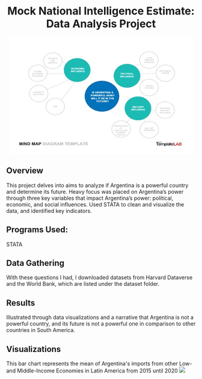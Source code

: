 <h1 align="center">Mock National Intelligence Estimate: Data Analysis Project </h1>

<p align="center">
  <img src= "https://github.com/gabrielafilippelli/Mock_National_Intelligence_Estimate/blob/main/images/Mind_Map.jpg">
</p>

## Overview
This project delves into aims to analyze if Argentina is a powerful country and determine its future. Heavy focus was placed on Argentina’s power through three key variables that impact Argentina’s power: political, economic, and social influences. Used STATA to clean and visualize the data, and identified key indicators.

## Programs Used:
STATA

## Data Gathering
With these questions I had, I downloaded datasets from Harvard Dataverse and the World Bank, which are listed under the dataset folder.

## Results
Illustrated through data visualizations and a narrative that Argentina is not a powerful country, and its future is not a powerful one in comparison to other countries in South America.

## Visualizations
This bar chart represents the mean of Argentina's imports from other Low-and Middle-Income Economies in Latin America from 2015 until 2020
<img src=(https://github.com/gabrielafilippelli/Mock_National_Intelligence_Estimate/blob/main/images/Imports_LatinAm.jpg>
</p>
